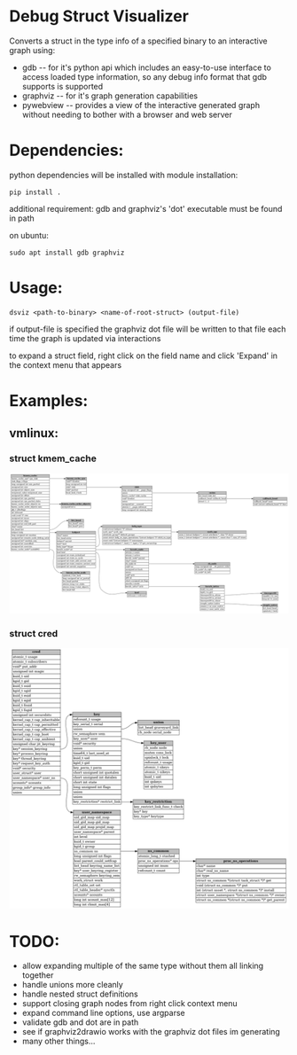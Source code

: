 # Debug Struct Visualizer

Converts a struct in the type info of a specified binary to an interactive graph using:
 - gdb -- for it's python api which includes an easy-to-use interface to access loaded type information, so any debug info format that gdb supports is supported
 - graphviz -- for it's graph generation capabilities
 - pywebview -- provides a view of the interactive generated graph without needing to bother with a browser and web server

# Dependencies:
python dependencies will be installed with module installation:
```
pip install .
```
additional requirement: gdb and graphviz's 'dot' executable must be found in path

on ubuntu:
```
sudo apt install gdb graphviz
```

# Usage:
```
dsviz <path-to-binary> <name-of-root-struct> (output-file)
```
if output-file is specified the graphviz dot file will be written to that file each time the graph is updated via interactions

to expand a struct field, right click on the field name and click 'Expand' in the context menu that appears

# Examples:

## vmlinux:

### struct kmem_cache
![kmem_cache](example/kmem_cache.png)

### struct cred
![cred](example/cred.png)

# TODO:
- allow expanding multiple of the same type without them all linking together
- handle unions more cleanly
- handle nested struct definitions
- support closing graph nodes from right click context menu
- expand command line options, use argparse
- validate gdb and dot are in path
- see if graphviz2drawio works with the graphviz dot files im generating
- many other things...
